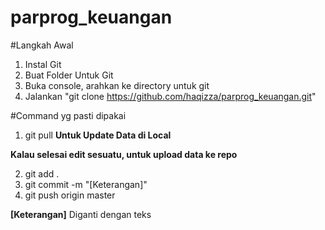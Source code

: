 # parprog_keuangan

#Langkah Awal
1. Instal Git
2. Buat Folder Untuk Git
3. Buka console, arahkan ke directory untuk git
5. Jalankan "git clone https://github.com/haqizza/parprog_keuangan.git"

#Command yg pasti dipakai

1. git pull __Untuk Update Data di Local__

__Kalau selesai edit sesuatu, untuk upload data ke repo__

2. git add .
3. git commit -m "[Keterangan]"
4. git push origin master

__[Keterangan]__ Diganti dengan teks
